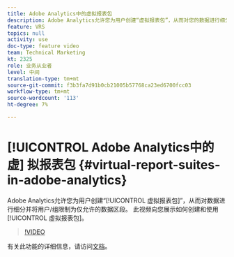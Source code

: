 ```yaml
---
title: Adobe Analytics中的虚拟报表包
description: Adobe Analytics允许您为用户创建“虚拟报表包”，从而对您的数据进行细分并将用户/用户组限制为仅允许的数据区段。 此视频向您展示如何创建和使用虚拟报表包。
feature: VRS
topics: null
activity: use
doc-type: feature video
team: Technical Marketing
kt: 2325
role: 业务从业者
level: 中间
translation-type: tm+mt
source-git-commit: f3b3fa7d91b0cb21005b57768ca23ed6700fcc03
workflow-type: tm+mt
source-wordcount: '113'
ht-degree: 7%

---
```



# [!UICONTROL Adobe Analytics中的虚] 拟报表包  {#virtual-report-suites-in-adobe-analytics}

Adobe Analytics允许您为用户创建“[!UICONTROL 虚拟报表包]”，从而对数据进行细分并将用户/组限制为仅允许的数据区段。 此视频向您展示如何创建和使用[!UICONTROL 虚拟报表包]。

>[!VIDEO](https://video.tv.adobe.com/v/25412/?quality=12)

有关此功能的详细信息，请访问[文档](https://marketing.adobe.com/resources/help/en_US/reference/vrs-about.html)。
